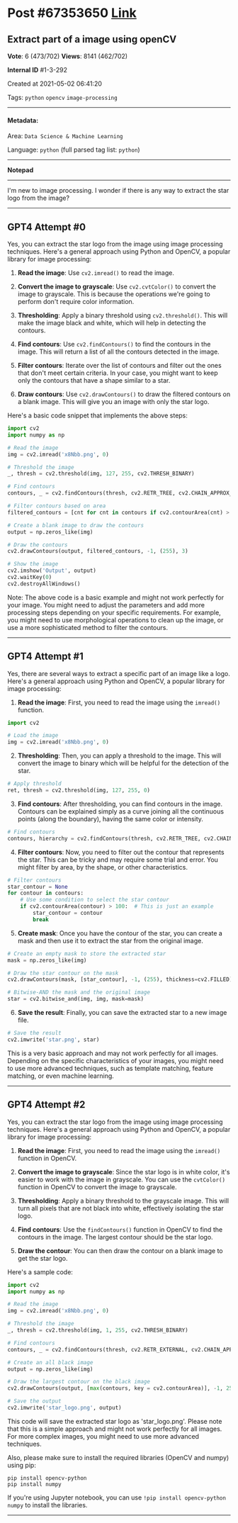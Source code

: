 
# Post \#67353650 [Link](https://stackoverflow.com/questions/67353650/)

## Extract part of a image using openCV

**Vote**: 6 (473/702) **Views**: 8141 (462/702) 

**Internal ID** \#1-3-292

Created at 2021-05-02 06:41:20

Tags: `python` `opencv` `image-processing`

----------

#### Metadata:

Area: `Data Science & Machine Learning`

Language: `python` (full parsed tag list: `python`)

----------

**Notepad**


----------

I'm new to image processing. I wonder if there is any way to extract the star logo from the image?
[](https://i.stack.imgur.com/x8Nbb.png)


----------
        
## GPT4 Attempt \#0

Yes, you can extract the star logo from the image using image processing techniques. Here's a general approach using Python and OpenCV, a popular library for image processing:

1. **Read the image**: Use `cv2.imread()` to read the image.

2. **Convert the image to grayscale**: Use `cv2.cvtColor()` to convert the image to grayscale. This is because the operations we're going to perform don't require color information.

3. **Thresholding**: Apply a binary threshold using `cv2.threshold()`. This will make the image black and white, which will help in detecting the contours.

4. **Find contours**: Use `cv2.findContours()` to find the contours in the image. This will return a list of all the contours detected in the image.

5. **Filter contours**: Iterate over the list of contours and filter out the ones that don't meet certain criteria. In your case, you might want to keep only the contours that have a shape similar to a star.

6. **Draw contours**: Use `cv2.drawContours()` to draw the filtered contours on a blank image. This will give you an image with only the star logo.

Here's a basic code snippet that implements the above steps:

```python
import cv2
import numpy as np

# Read the image
img = cv2.imread('x8Nbb.png', 0)

# Threshold the image
_, thresh = cv2.threshold(img, 127, 255, cv2.THRESH_BINARY)

# Find contours
contours, _ = cv2.findContours(thresh, cv2.RETR_TREE, cv2.CHAIN_APPROX_SIMPLE)

# Filter contours based on area
filtered_contours = [cnt for cnt in contours if cv2.contourArea(cnt) > 100]

# Create a blank image to draw the contours
output = np.zeros_like(img)

# Draw the contours
cv2.drawContours(output, filtered_contours, -1, (255), 3)

# Show the image
cv2.imshow('Output', output)
cv2.waitKey(0)
cv2.destroyAllWindows()
```

Note: The above code is a basic example and might not work perfectly for your image. You might need to adjust the parameters and add more processing steps depending on your specific requirements. For example, you might need to use morphological operations to clean up the image, or use a more sophisticated method to filter the contours.

--------

## GPT4 Attempt \#1

Yes, there are several ways to extract a specific part of an image like a logo. Here's a general approach using Python and OpenCV, a popular library for image processing:

1. **Read the image**: First, you need to read the image using the `imread()` function.

```python
import cv2

# Load the image
img = cv2.imread('x8Nbb.png', 0)
```

2. **Thresholding**: Then, you can apply a threshold to the image. This will convert the image to binary which will be helpful for the detection of the star.

```python
# Apply threshold
ret, thresh = cv2.threshold(img, 127, 255, 0)
```

3. **Find contours**: After thresholding, you can find contours in the image. Contours can be explained simply as a curve joining all the continuous points (along the boundary), having the same color or intensity.

```python
# Find contours
contours, hierarchy = cv2.findContours(thresh, cv2.RETR_TREE, cv2.CHAIN_APPROX_SIMPLE)
```

4. **Filter contours**: Now, you need to filter out the contour that represents the star. This can be tricky and may require some trial and error. You might filter by area, by the shape, or other characteristics.

```python
# Filter contours
star_contour = None
for contour in contours:
    # Use some condition to select the star contour
    if cv2.contourArea(contour) > 100:  # This is just an example
        star_contour = contour
        break
```

5. **Create mask**: Once you have the contour of the star, you can create a mask and then use it to extract the star from the original image.

```python
# Create an empty mask to store the extracted star
mask = np.zeros_like(img)

# Draw the star contour on the mask
cv2.drawContours(mask, [star_contour], -1, (255), thickness=cv2.FILLED)

# Bitwise-AND the mask and the original image
star = cv2.bitwise_and(img, img, mask=mask)
```

6. **Save the result**: Finally, you can save the extracted star to a new image file.

```python
# Save the result
cv2.imwrite('star.png', star)
```

This is a very basic approach and may not work perfectly for all images. Depending on the specific characteristics of your images, you might need to use more advanced techniques, such as template matching, feature matching, or even machine learning.

--------

## GPT4 Attempt \#2

Yes, you can extract the star logo from the image using image processing techniques. Here's a general approach using Python and OpenCV, a popular library for image processing:

1. **Read the image**: First, you need to read the image using the `imread()` function in OpenCV.

2. **Convert the image to grayscale**: Since the star logo is in white color, it's easier to work with the image in grayscale. You can use the `cvtColor()` function in OpenCV to convert the image to grayscale.

3. **Thresholding**: Apply a binary threshold to the grayscale image. This will turn all pixels that are not black into white, effectively isolating the star logo.

4. **Find contours**: Use the `findContours()` function in OpenCV to find the contours in the image. The largest contour should be the star logo.

5. **Draw the contour**: You can then draw the contour on a blank image to get the star logo.

Here's a sample code:

```python
import cv2
import numpy as np

# Read the image
img = cv2.imread('x8Nbb.png', 0)

# Threshold the image
_, thresh = cv2.threshold(img, 1, 255, cv2.THRESH_BINARY)

# Find contours
contours, _ = cv2.findContours(thresh, cv2.RETR_EXTERNAL, cv2.CHAIN_APPROX_SIMPLE)

# Create an all black image
output = np.zeros_like(img)

# Draw the largest contour on the black image
cv2.drawContours(output, [max(contours, key = cv2.contourArea)], -1, 255, thickness=cv2.FILLED)

# Save the output
cv2.imwrite('star_logo.png', output)
```

This code will save the extracted star logo as 'star_logo.png'. Please note that this is a simple approach and might not work perfectly for all images. For more complex images, you might need to use more advanced techniques.

Also, please make sure to install the required libraries (OpenCV and numpy) using pip:

```
pip install opencv-python
pip install numpy
```

If you're using Jupyter notebook, you can use `!pip install opencv-python numpy` to install the libraries.

--------

